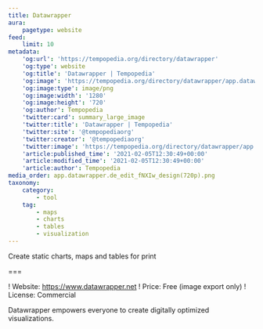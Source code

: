 ```yaml
---
title: Datawrapper
aura:
    pagetype: website
feed:
    limit: 10
metadata:
    'og:url': 'https://tempopedia.org/directory/datawrapper'
    'og:type': website
    'og:title': 'Datawrapper | Tempopedia'
    'og:image': 'https://tempopedia.org/directory/datawrapper/app.datawrapper.de_edit_fNXIw_design(720p).png'
    'og:image:type': image/png
    'og:image:width': '1280'
    'og:image:height': '720'
    'og:author': Tempopedia
    'twitter:card': summary_large_image
    'twitter:title': 'Datawrapper | Tempopedia'
    'twitter:site': '@tempopediaorg'
    'twitter:creator': '@tempopediaorg'
    'twitter:image': 'https://tempopedia.org/directory/datawrapper/app.datawrapper.de_edit_fNXIw_design(720p).png'
    'article:published_time': '2021-02-05T12:30:49+00:00'
    'article:modified_time': '2021-02-05T12:30:49+00:00'
    'article:author': Tempopedia
media_order: app.datawrapper.de_edit_fNXIw_design(720p).png
taxonomy:
    category:
        - tool
    tag:
        - maps
        - charts
        - tables
        - visualization
---
```


Create static charts, maps and tables for print

===

! Website: https://www.datawrapper.net
! Price: Free (image export only)
! License: Commercial

Datawrapper empowers everyone to create digitally optimized visualizations.